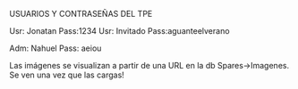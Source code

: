 USUARIOS Y CONTRASEÑAS DEL TPE

Usr: Jonatan
Pass:1234 
Usr: Invitado
Pass:aguanteelverano 


Adm: Nahuel
Pass: aeiou

Las imágenes se visualizan a partir de una URL en la db Spares->Imagenes.
Se ven una vez que las cargas!